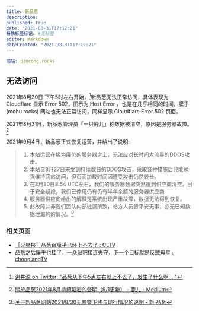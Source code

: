 ```yaml
---
title: 新品葱
description:
published: true
date: "2021-08-31T17:12:21"
特殊标签标记: #无标签
editor: markdown
dateCreated: "2021-08-31T17:12:21"
---
```


```YAML
网站: pincong.rocks
```

## 无法访问

2021年8月30日 下午5时左右开始，[^5pm_pr]新品葱无法正常访问，具体表现为 Cloudflare 显示 Error 502，图示为 Host Error ，也是在几乎相同的时间，膜乎 (mohu.rocks) 网站也无法正常访问，同样显示 Cloudflare Error 502 页面。

[^5pm_pr]: [谢井源 on Twitter: "品葱从下午5点左右就上不去了，发生了什么啊… "](https://web.archive.org/web/20210830124153/https://twitter.com/o991jKSQVffgLQ8/status/1432321788235567108)

2021年8月31日，新品葱管理员「一只鹿儿」称数据被清空，原因是服务器故障。[^med_tr]

[^med_tr]: [關於品蔥2021年8月持續延宕的聲明（9/1更新） - 鹿ㄦ - Medium](https://web.archive.org/web/20210903121252/https://medium.com/@onedeeroneroad/關於品蔥2021年8月持續延宕的聲明-9-1更新-74f9d226dd)

2021年9月4日，新品葱正式恢复运营，并给出了说明:

> 1. 本站运营在极为廉价的服务器之上，无法应对长时间大流量的DDOS攻击。  
> 2. 本站自8月27日来受到持续数日的DDOS攻击，采取各种措施后只能勉强维持网站访问，但页面加载时间因遭受攻击仍然较长。  
> 3. 在8月30日8:54 UTC左右，我们的服务器数据突然遭到供应商清空。出于安全疑虑，我们已停用仍有仍有半年余额的服务器供应商  
> 4. 服务器供应商给出的解释是系统出现严重故障，数据无法得到恢复。  
> 5. 此故障并非我们团队内部紕漏所致，站方人员皆平安无事，亦无已知数据泄漏的的情况。[^35451]

[^35451]: [关于新品葱网站2021/8/30无预警下线与现行情况的说明 - 新·品葱](https://web.archive.org/web/20210904160918/https://pincong.rocks/article/35451)

### 相关页面

+ [［火星报］品葱跟膜乎已经上不去了 : CLTV](https://web.archive.org/web/20210831090437/https://old.reddit.com/r/CLTV/comments/peypxj/火星报品葱跟膜乎已经上不去了/)
+ [品葱之后膜乎也挂了，一众贴吧接连失守，下一个目标就是反贼母星 : chonglangTV](https://web.archive.org/web/20210831090409/https://old.reddit.com/r/chonglangTV/comments/pewauj/品葱之后膜乎也挂了一众贴吧接连失守下一个目标就是反贼母星/)
